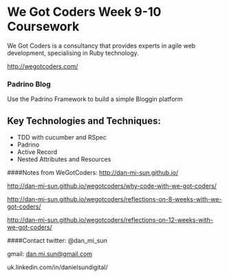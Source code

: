 # We Got Coders Week 9-10 Coursework 

We Got Coders is a consultancy that provides experts in agile web development, specialising in Ruby technology.

http://wegotcoders.com/

### Padrino Blog 

Use the Padrino Framework to build a simple Bloggin platform

## Key Technologies and Techniques:
- TDD with cucumber and RSpec
- Padrino 
- Active Record
- Nested Attributes and Resources

####Notes from WeGotCoders:
http://dan-mi-sun.github.io/

http://dan-mi-sun.github.io/wegotcoders/why-code-with-we-got-coders/

http://dan-mi-sun.github.io/wegotcoders/reflections-on-8-weeks-with-we-got-coders/

http://dan-mi-sun.github.io/wegotcoders/reflections-on-12-weeks-with-we-got-coders/


####Contact
twitter: @dan_mi_sun

gmail: dan.mi.sun@gmail.com

uk.linkedin.com/in/danielsundigital/
